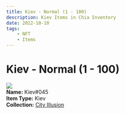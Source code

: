 ```yaml
---
title: Kiev - Normal (1 - 100)
description: Kiev Items in Chia Inventory
date: 2022-10-10
tags:
    - NFT
    - Items
---
```


# Kiev - Normal (1 - 100)
<div class="item_thumbnail">
<img loading="lazy" src="https://4tkgfdcfzni7epaydfpqulrrachvikhuon6vwqmqcz63yndj3m.arweave.net/5NRijE_XLUfI8GBlfCi4xAI9UKPRzfVtBkBZ9vDRp20"><br/>
<div><strong>Name:</strong> Kiev#045</div>
<div><strong>Item Type:</strong> Kiev</div>
<div><strong>Collection:</strong> <a href="https://www.spacescan.io/xch/nft/collection/col1lend2dcn558km4wcwta4xnkfv3xpcmlp9kyt0m909emvfxechlyqdl5ndg">City Illusion</a></div>
</div>

